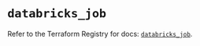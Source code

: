 # `databricks_job`

Refer to the Terraform Registry for docs: [`databricks_job`](https://registry.terraform.io/providers/databricks/databricks/1.71.0/docs/resources/job).
